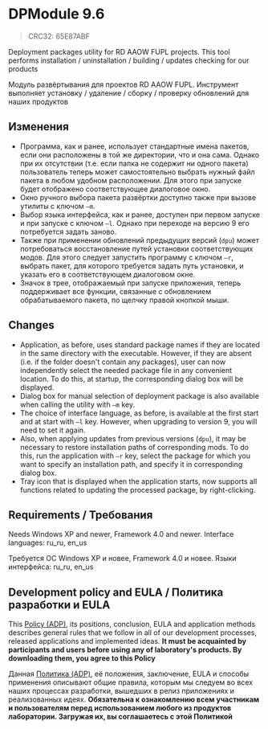﻿# DPModule 9.6
> CRC32: 65E87ABF

Deployment packages utility for RD AAOW FUPL projects. This tool performs installation / uninstallation / building / updates checking for our products

Модуль развёртывания для проектов RD AAOW FUPL. Инструмент выполняет установку / удаление / сборку / проверку обновлений для наших продуктов



## Изменения

- Программа, как и ранее, использует стандартные имена пакетов, если они расположены в той же директории, что и она сама. Однако при их отсутствии (т.е. если папка не содержит ни одного пакета) пользователь теперь может самостоятельно выбрать нужный файл пакета в любом удобном расположении. Для этого при запуске будет отображено соответствующее диалоговое окно.
- Окно ручного выбора пакета развёртки доступно также при вызове утилиты с ключом ```–m```.
- Выбор языка интерфейса, как и ранее, доступен при первом запуске и при запуске с ключом ```–l```. Однако при переходе на версию 9 его потребуется задать заново.
- Также при применении обновлений предыдущих версий (```dpu```) может потребоваться восстановление путей установки соответствующих модов. Для этого следует запустить программу с ключом ```–r```, выбрать пакет, для которого требуется задать путь установки, и указать его в соответствующем диалоговом окне.
- Значок в трее, отображаемый при запуске приложения, теперь поддерживает все функции, связанные с обновлением обрабатываемого пакета, по щелчку правой кнопкой мыши.



## Changes

- Application, as before, uses standard package names if they are located in the same directory with the executable. However, if they are absent (i.e. if the folder doesn't contain any packages), user can now independently select the needed package file in any convenient location. To do this, at startup, the corresponding dialog box will be displayed.
- Dialog box for manual selection of deployment package is also available when calling the utility with ```–m``` key.
- The choice of interface language, as before, is available at the first start and at start with ```–l``` key. However, when upgrading to version 9, you will need to set it again.
- Also, when applying updates from previous versions (```dpu```), it may be necessary to restore installation paths of corresponding mods. To do this, run the application with ```–r``` key, select the package for which you want to specify an installation path, and specify it in corresponding dialog box.
- Tray icon that is displayed when the application starts, now supports all functions related to updating the processed package, by right-clicking.



## Requirements / Требования

Needs Windows XP and newer, Framework 4.0 and newer. Interface languages: ru_ru, en_us

Требуется ОС Windows XP и новее, Framework 4.0 и новее. Языки интерфейса: ru_ru, en_us



## Development policy and EULA / Политика разработки и EULA

This [Policy (ADP)](https://vk.com/@rdaaow_fupl-adp), its positions, conclusion, EULA and application methods
describes general rules that we follow in all of our development processes, released applications and implemented
ideas.
**It must be acquainted by participants and users before using any of laboratory's products.
By downloading them, you agree to this Policy**

Данная [Политика (ADP)](https://vk.com/@rdaaow_fupl-adp), её положения, заключение, EULA и способы применения
описывают общие правила, которым мы следуем во всех наших процессах разработки, вышедших в релиз приложениях
и реализованных идеях.
**Обязательна к ознакомлению всем участникам и пользователям перед использованием любого из продуктов лаборатории.
Загружая их, вы соглашаетесь с этой Политикой**
